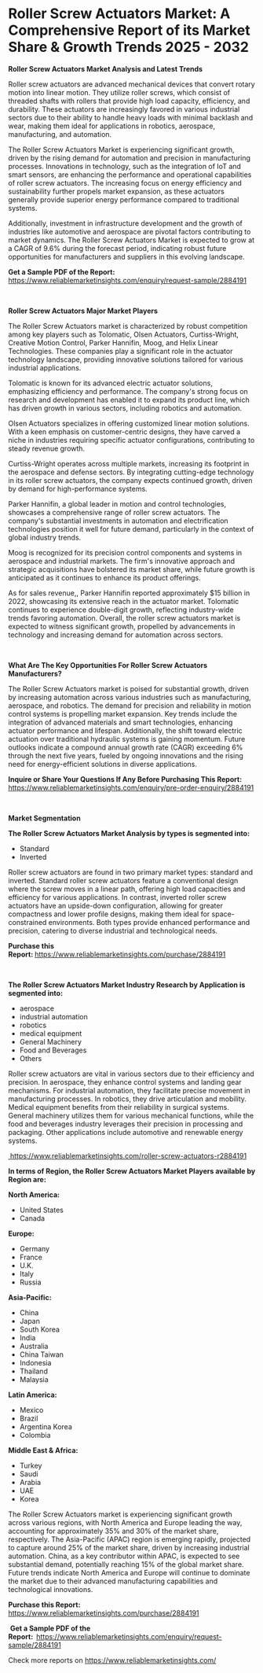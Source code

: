 <p><h1>Roller Screw Actuators Market: A Comprehensive Report of its Market Share & Growth Trends 2025 - 2032</h1></p><p><strong>Roller Screw Actuators Market Analysis and Latest Trends</strong></p>
<p><p>Roller screw actuators are advanced mechanical devices that convert rotary motion into linear motion. They utilize roller screws, which consist of threaded shafts with rollers that provide high load capacity, efficiency, and durability. These actuators are increasingly favored in various industrial sectors due to their ability to handle heavy loads with minimal backlash and wear, making them ideal for applications in robotics, aerospace, manufacturing, and automation.</p><p>The Roller Screw Actuators Market is experiencing significant growth, driven by the rising demand for automation and precision in manufacturing processes. Innovations in technology, such as the integration of IoT and smart sensors, are enhancing the performance and operational capabilities of roller screw actuators. The increasing focus on energy efficiency and sustainability further propels market expansion, as these actuators generally provide superior energy performance compared to traditional systems.</p><p>Additionally, investment in infrastructure development and the growth of industries like automotive and aerospace are pivotal factors contributing to market dynamics. The Roller Screw Actuators Market is expected to grow at a CAGR of 9.6% during the forecast period, indicating robust future opportunities for manufacturers and suppliers in this evolving landscape.</p></p>
<p><strong>Get a Sample PDF of the Report:&nbsp;</strong> <a href="https://www.reliablemarketinsights.com/enquiry/request-sample/2884191?utm_campaign=1894&utm_medium=2&utm_source=Github&utm_content=ia&utm_term=13032025&utm_id=roller-screw-actuators">https://www.reliablemarketinsights.com/enquiry/request-sample/2884191</a></p>
<p>&nbsp;</p>
<p><strong>Roller Screw Actuators Major Market Players</strong></p>
<p><p>The Roller Screw Actuators market is characterized by robust competition among key players such as Tolomatic, Olsen Actuators, Curtiss-Wright, Creative Motion Control, Parker Hannifin, Moog, and Helix Linear Technologies. These companies play a significant role in the actuator technology landscape, providing innovative solutions tailored for various industrial applications.</p><p>Tolomatic is known for its advanced electric actuator solutions, emphasizing efficiency and performance. The company's strong focus on research and development has enabled it to expand its product line, which has driven growth in various sectors, including robotics and automation.</p><p>Olsen Actuators specializes in offering customized linear motion solutions. With a keen emphasis on customer-centric designs, they have carved a niche in industries requiring specific actuator configurations, contributing to steady revenue growth.</p><p>Curtiss-Wright operates across multiple markets, increasing its footprint in the aerospace and defense sectors. By integrating cutting-edge technology in its roller screw actuators, the company expects continued growth, driven by demand for high-performance systems.</p><p>Parker Hannifin, a global leader in motion and control technologies, showcases a comprehensive range of roller screw actuators. The company's substantial investments in automation and electrification technologies position it well for future demand, particularly in the context of global industry trends.</p><p>Moog is recognized for its precision control components and systems in aerospace and industrial markets. The firm's innovative approach and strategic acquisitions have bolstered its market share, while future growth is anticipated as it continues to enhance its product offerings.</p><p>As for sales revenue,, Parker Hannifin reported approximately $15 billion in 2022, showcasing its extensive reach in the actuator market. Tolomatic continues to experience double-digit growth, reflecting industry-wide trends favoring automation. Overall, the roller screw actuators market is expected to witness significant growth, propelled by advancements in technology and increasing demand for automation across sectors.</p></p>
<p>&nbsp;</p>
<p><strong>What Are The Key Opportunities For Roller Screw Actuators Manufacturers?</strong></p>
<p><p>The Roller Screw Actuators market is poised for substantial growth, driven by increasing automation across various industries such as manufacturing, aerospace, and robotics. The demand for precision and reliability in motion control systems is propelling market expansion. Key trends include the integration of advanced materials and smart technologies, enhancing actuator performance and lifespan. Additionally, the shift toward electric actuation over traditional hydraulic systems is gaining momentum. Future outlooks indicate a compound annual growth rate (CAGR) exceeding 6% through the next five years, fueled by ongoing innovations and the rising need for energy-efficient solutions in diverse applications.</p></p>
<p><strong>Inquire or Share Your Questions If Any Before Purchasing This Report:</strong> <a href="https://www.reliablemarketinsights.com/enquiry/pre-order-enquiry/2884191?utm_campaign=1894&utm_medium=2&utm_source=Github&utm_content=ia&utm_term=13032025&utm_id=roller-screw-actuators">https://www.reliablemarketinsights.com/enquiry/pre-order-enquiry/2884191</a></p>
<p>&nbsp;</p>
<p><strong>Market Segmentation</strong></p>
<p><strong>The Roller Screw Actuators Market Analysis by types is segmented into:</strong></p>
<p><ul><li>Standard</li><li>Inverted</li></ul></p>
<p><p>Roller screw actuators are found in two primary market types: standard and inverted. Standard roller screw actuators feature a conventional design where the screw moves in a linear path, offering high load capacities and efficiency for various applications. In contrast, inverted roller screw actuators have an upside-down configuration, allowing for greater compactness and lower profile designs, making them ideal for space-constrained environments. Both types provide enhanced performance and precision, catering to diverse industrial and technological needs.</p></p>
<p><strong>Purchase this Report:&nbsp;</strong><a href="https://www.reliablemarketinsights.com/purchase/2884191?utm_campaign=1894&utm_medium=2&utm_source=Github&utm_content=ia&utm_term=13032025&utm_id=roller-screw-actuators">https://www.reliablemarketinsights.com/purchase/2884191</a></p>
<p>&nbsp;</p>
<p><strong>The Roller Screw Actuators Market Industry Research by Application is segmented into:</strong></p>
<p><ul><li>aerospace</li><li>industrial automation</li><li>robotics</li><li>medical equipment</li><li>General Machinery</li><li>Food and Beverages</li><li>Others</li></ul></p>
<p><p>Roller screw actuators are vital in various sectors due to their efficiency and precision. In aerospace, they enhance control systems and landing gear mechanisms. For industrial automation, they facilitate precise movement in manufacturing processes. In robotics, they drive articulation and mobility. Medical equipment benefits from their reliability in surgical systems. General machinery utilizes them for various mechanical functions, while the food and beverages industry leverages their precision in processing and packaging. Other applications include automotive and renewable energy systems.</p></p>
<p><a href="https://www.reliablemarketinsights.com/roller-screw-actuators-r2884191?utm_campaign=1894&utm_medium=2&utm_source=Github&utm_content=ia&utm_term=13032025&utm_id=roller-screw-actuators">&nbsp;https://www.reliablemarketinsights.com/roller-screw-actuators-r2884191</a></p>
<p><strong>In terms of Region, the Roller Screw Actuators Market Players available by Region are:</strong></p>
<p>
    <p> <strong> North America: </strong>
        <ul>
            <li>United States</li>
            <li>Canada</li>
        </ul>
        </p> 
    <p> <strong> Europe: </strong>
        <ul>
            <li>Germany</li>
            <li>France</li>
            <li>U.K.</li>
            <li>Italy</li>
            <li>Russia</li>
        </ul>
        </p> 
    <p> <strong> Asia-Pacific: </strong>
        <ul>
            <li>China</li>
            <li>Japan</li>
            <li>South Korea</li>
            <li>India</li>
            <li>Australia</li>
            <li>China Taiwan</li>
            <li>Indonesia</li>
            <li>Thailand</li>
            <li>Malaysia</li>
        </ul>
        </p> 
    <p> <strong> Latin America: </strong>
        <ul>
            <li>Mexico</li>
            <li>Brazil</li>
            <li>Argentina Korea</li>
            <li>Colombia</li>
        </ul>
        </p> 
    <p> <strong> Middle East & Africa: </strong>
        <ul>
            <li>Turkey</li>
            <li>Saudi</li>
            <li>Arabia</li>
            <li>UAE</li>
            <li>Korea</li>
        </ul>
    </p>
    </p>
<p><p>The Roller Screw Actuators market is experiencing significant growth across various regions, with North America and Europe leading the way, accounting for approximately 35% and 30% of the market share, respectively. The Asia-Pacific (APAC) region is emerging rapidly, projected to capture around 25% of the market share, driven by increasing industrial automation. China, as a key contributor within APAC, is expected to see substantial demand, potentially reaching 15% of the global market share. Future trends indicate North America and Europe will continue to dominate the market due to their advanced manufacturing capabilities and technological innovations.</p></p>
<p><strong>Purchase this Report: </strong><a href="https://www.reliablemarketinsights.com/purchase/2884191?utm_campaign=1894&utm_medium=2&utm_source=Github&utm_content=ia&utm_term=13032025&utm_id=roller-screw-actuators">https://www.reliablemarketinsights.com/purchase/2884191</a></p>
<p>&nbsp;<strong>Get a Sample PDF of the Report:&nbsp;&nbsp;</strong><a href="https://www.reliablemarketinsights.com/enquiry/request-sample/2884191?utm_campaign=1894&utm_medium=2&utm_source=Github&utm_content=ia&utm_term=13032025&utm_id=roller-screw-actuators">https://www.reliablemarketinsights.com/enquiry/request-sample/2884191</a></p>
<p><strong></strong></p>
<p>Check more reports on <a href="https://www.reliablemarketinsights.com/?utm_campaign=1894&utm_medium=2&utm_source=Github&utm_content=ia&utm_term=13032025&utm_id=roller-screw-actuators">https://www.reliablemarketinsights.com/</a></p>